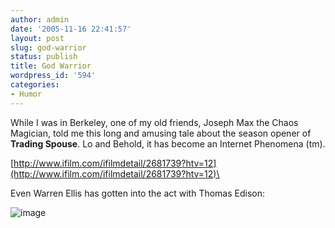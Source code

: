 ```yaml
---
author: admin
date: '2005-11-16 22:41:57'
layout: post
slug: god-warrior
status: publish
title: God Warrior
wordpress_id: '594'
categories:
- Humor
---
```


While I was in Berkeley, one of my old friends, Joseph Max the Chaos
Magician, told me this long and amusing tale about the season opener of
**Trading Spouse**. Lo and Behold, it has become an Internet Phenomena
(tm).

[http://www.ifilm.com/ifilmdetail/2681739?htv=12](http://www.ifilm.com/ifilmdetail/2681739?htv=12)\

Even Warren Ellis has gotten into the act with Thomas Edison:

![image](http://www.warrenellis.com/image/edison1a.gif)


